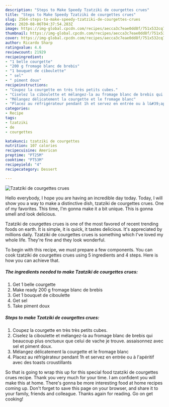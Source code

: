 ```yaml
---
description: "Steps to Make Speedy Tzatziki de courgettes crues"
title: "Steps to Make Speedy Tzatziki de courgettes crues"
slug: 2564-steps-to-make-speedy-tzatziki-de-courgettes-crues
date: 2020-08-06T04:37:54.283Z
image: https://img-global.cpcdn.com/recipes/aecca3c7eae0dd8f/751x532cq70/tzatziki-de-courgettes-crues-photo-principale-de-la-recette.jpg
thumbnail: https://img-global.cpcdn.com/recipes/aecca3c7eae0dd8f/751x532cq70/tzatziki-de-courgettes-crues-photo-principale-de-la-recette.jpg
cover: https://img-global.cpcdn.com/recipes/aecca3c7eae0dd8f/751x532cq70/tzatziki-de-courgettes-crues-photo-principale-de-la-recette.jpg
author: Ricardo Sharp
ratingvalue: 4.6
reviewcount: 21929
recipeingredient:
- "1 belle courgette"
- "200 g fromage blanc de brebis"
- "1 bouquet de ciboulette"
- " sel"
- " piment doux"
recipeinstructions:
- "Coupez la courgette en très très petits cubes."
- "Ciselez la ciboulette et mélangez-la au fromage blanc de brebis qui beaucoup plus onctueux que celui de vache je trouve. assaisonnez avec sel et piment doux."
- "Mélangez délicatement la courgette et le fromage blanc"
- "Placez au réfrigérateur pendant 1h et servez en entrée ou à l&#39;apéritif avec des toasts croustillants"
categories:
- Recipe
tags:
- tzatziki
- de
- courgettes

katakunci: tzatziki de courgettes 
nutrition: 107 calories
recipecuisine: American
preptime: "PT25M"
cooktime: "PT53M"
recipeyield: "4"
recipecategory: Dessert

---
```



![Tzatziki de courgettes crues](https://img-global.cpcdn.com/recipes/aecca3c7eae0dd8f/751x532cq70/tzatziki-de-courgettes-crues-photo-principale-de-la-recette.jpg)

Hello everybody, I hope you are having an incredible day today. Today, I will show you a way to make a distinctive dish, tzatziki de courgettes crues. One of my favorites. This time, I'm gonna make it a bit unique. This is gonna smell and look delicious.

Tzatziki de courgettes crues is one of the most favored of recent trending foods on earth. It is simple, it is quick, it tastes delicious. It's appreciated by millions daily. Tzatziki de courgettes crues is something which I've loved my whole life. They're fine and they look wonderful.




To begin with this recipe, we must prepare a few components. You can cook tzatziki de courgettes crues using 5 ingredients and 4 steps. Here is how you can achieve that.

<!--inarticleads1-->

##### The ingredients needed to make Tzatziki de courgettes crues:

1. Get 1 belle courgette
1. Make ready 200 g fromage blanc de brebis
1. Get 1 bouquet de ciboulette
1. Get  sel
1. Take  piment doux




<!--inarticleads2-->

##### Steps to make Tzatziki de courgettes crues:

1. Coupez la courgette en très très petits cubes.
1. Ciselez la ciboulette et mélangez-la au fromage blanc de brebis qui beaucoup plus onctueux que celui de vache je trouve. assaisonnez avec sel et piment doux.
1. Mélangez délicatement la courgette et le fromage blanc
1. Placez au réfrigérateur pendant 1h et servez en entrée ou à l&#39;apéritif avec des toasts croustillants




So that is going to wrap this up for this special food tzatziki de courgettes crues recipe. Thank you very much for your time. I am confident you will make this at home. There's gonna be more interesting food at home recipes coming up. Don't forget to save this page on your browser, and share it to your family, friends and colleague. Thanks again for reading. Go on get cooking!
